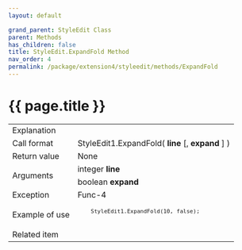 ```yaml
---
layout: default

grand_parent: StyleEdit Class
parent: Methods
has_children: false
title: StyleEdit.ExpandFold Method
nav_order: 4
permalink: /package/extension4/styleedit/methods/ExpandFold
---
```

# {{ page.title }}

<table>
  <tr>
    <td>Explanation</td>
    <td colspan="2"></td>
  </tr>
  <tr>
    <td>Call format</td>
    <td colspan="2">StyleEdit1.ExpandFold( <b>line</b> [, <b>expand</b> ] )</td>
  </tr>
  <tr>
    <td>Return value</td>
    <td colspan="2">None</td>
  </tr>  
  <tr>
    <td rowspan="2">Arguments</td>
    <td>integer <b>line</b></td>
    <td></td>
  </tr>
  <tr>
    <td>boolean <b>expand</b></td>
    <td></td>
  </tr>
  <tr>
    <td>Exception</td>
    <td>Func-4</td>
    <td></td>
  </tr>
  <tr>
    <td>Example of use</td>
    <td colspan="2"><code><pre>
    StyleEdit1.ExpandFold(10, false);
    </pre></code></td>
  </tr>
  <tr>
    <td>Related item</td>
    <td colspan="2"></td>
  </tr>
</table>